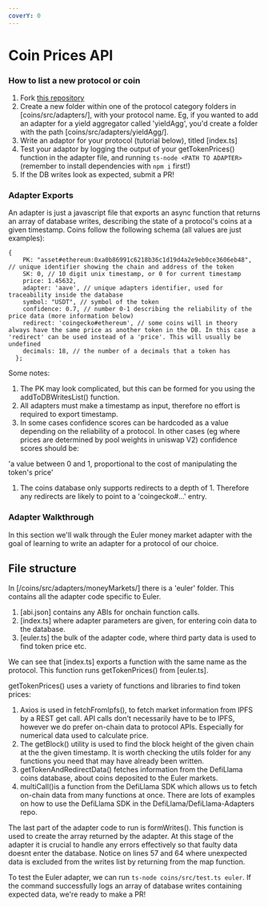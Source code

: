 ```yaml
---
coverY: 0
---
```


# Coin Prices API

### How to list a new protocol or coin

1. Fork [this repository](https://github.com/DefiLlama/defillama-server/tree/master/coins)
2. Create a new folder within one of the protocol category folders in \[coins/src/adapters/], with your protocol name. Eg, if you wanted to add an adapter for a yield aggregator called 'yieldAgg', you'd create a folder with the path \[coins/src/adapters/yieldAgg/].
3. Write an adaptor for your protocol (tutorial below), titled \[index.ts]
4. Test your adaptor by logging the output of your getTokenPrices() function in the adapter file, and running `ts-node <PATH TO ADAPTER>` (remember to install dependencies with `npm i` first!)
5. If the DB writes look as expected, submit a PR!

### Adapter Exports

An adapter is just a javascript file that exports an async function that returns an array of database writes, describing the state of a protocol's coins at a given timestamp. Coins follow the following schema (all values are just examples):

```
{
    PK: "asset#ethereum:0xa0b86991c6218b36c1d19d4a2e9eb0ce3606eb48", // unique identifier showing the chain and address of the token
    SK: 0, // 10 digit unix timestamp, or 0 for current timestamp
    price: 1.45632, 
    adapter: 'aave', // unique adapters identifier, used for traceability inside the database 
    symbol: "USDT", // symbol of the token
    confidence: 0.7, // number 0-1 describing the reliability of the price data (more information below) 
    redirect: 'coingecko#ethereum', // some coins will in theory always have the same price as another token in the DB. In this case a 'redirect' can be used instead of a 'price'. This will usually be undefined
    decimals: 18, // the number of a decimals that a token has      
  };
```

Some notes:

1. The PK may look complicated, but this can be formed for you using the addToDBWritesList() function.
2. All adapters must make a timestamp as input, therefore no effort is required to export timestamp.
3. In some cases confidence scores can be hardcoded as a value depending on the reliability of a protocol. In other cases (eg where prices are determined by pool weights in uniswap V2) confidence scores should be:

'a value between 0 and 1, proportional to the cost of manipulating the token's price'

1. The coins database only supports redirects to a depth of 1. Therefore any redirects are likely to point to a 'coingecko#...' entry.

### Adapter Walkthrough

In this section we'll walk through the Euler money market adapter with the goal of learning to write an adapter for a protocol of our choice.

## File structure

In \[/coins/src/adapters/moneyMarkets/] there is a 'euler' folder. This contains all the adapter code specific to Euler.

1. \[abi.json] contains any ABIs for onchain function calls.
2. \[index.ts] where adapter parameters are given, for entering coin data to the database.
3. \[euler.ts] the bulk of the adapter code, where third party data is used to find token price etc.

We can see that \[index.ts] exports a function with the same name as the protocol. This function runs getTokenPrices() from \[euler.ts].

getTokenPrices() uses a variety of functions and libraries to find token prices:

1. Axios is used in fetchFromIpfs(), to fetch market information from IPFS by a REST get call. API calls don't necessarily have to be to IPFS, however we do prefer on-chain data to protocol APIs. Especially for numerical data used to calculate price.
2. The getBlock() utility is used to find the block height of the given chain at the the given timestamp. It is worth checking the utils folder for any functions you need that may have already been written.
3. getTokenAndRedirectData() fetches information from the DefiLlama coins database, about coins deposited to the Euler markets.
4. multiCall()is a function from the DefiLlama SDK which allows us to fetch on-chain data from many functions at once. There are lots of examples on how to use the DefiLlama SDK in the DefiLlama/DefiLlama-Adapters repo.

The last part of the adapter code to run is formWrites(). This function is used to create the array returned by the adapter. At this stage of the adapter it is crucial to handle any errors effectively so that faulty data doesnt enter the database. Notice on lines 57 and 64 where unexpected data is excluded from the writes list by returning from the map function.

To test the Euler adapter, we can run `ts-node coins/src/test.ts euler`. If the command successfully logs an array of database writes containing expected data, we're ready to make a PR!
